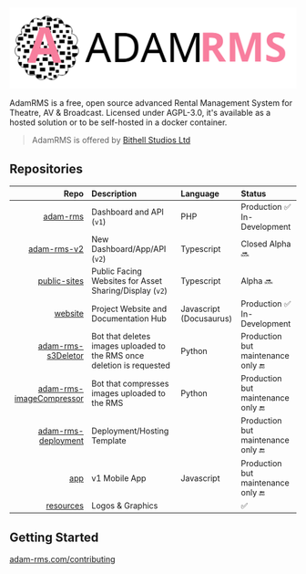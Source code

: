  [![AdamRMS Logo](profile/logo.svg)](https://adam-rms.com)

AdamRMS is a free, open source advanced Rental Management System for Theatre, AV & Broadcast. Licensed under AGPL-3.0, it's available as a hosted solution or to be self-hosted in a docker container.

> AdamRMS is offered by [Bithell Studios Ltd](https://bithell.studio)

## Repositories

| Repo | Description | Language | Status |
| ---: | :--- | :--- | :--- |
| [adam-rms](https://github.com/adam-rms/adam-rms) | Dashboard and API (`v1`) | PHP | Production :white_check_mark:<br/>In-Development |
| [adam-rms-v2](https://github.com/adam-rms/adam-rms-v2) | New Dashboard/App/API (`v2`) | Typescript | Closed Alpha :soon: |
| [public-sites](https://github.com/adam-rms/public-sites) | Public Facing Websites for Asset Sharing/Display (`v2`) | Typescript | Alpha :soon: |
| [website](https://github.com/adam-rms/website) | Project Website and Documentation Hub | Javascript (Docusaurus) | Production :white_check_mark:<br/>In-Development  |
| [adam-rms-s3Deletor](https://github.com/adam-rms/adam-rms-s3Deletor) | Bot that deletes images uploaded to the RMS once deletion is requested | Python | Production but maintenance only :end: |
| [adam-rms-imageCompressor](https://github.com/adam-rms/adam-rms-imageCompressor) | Bot that compresses images uploaded to the RMS | Python | Production but maintenance only :end: |
| [adam-rms-deployment](https://github.com/adam-rms/adam-rms-deployment) | Deployment/Hosting Template |  | Production but maintenance only :end: |
| [app](https://github.com/adam-rms/app) | v1 Mobile App | Javascript | Production but maintenance only :end: |
| [resources](https://github.com/adam-rms/resources) | Logos & Graphics |  | :white_check_mark: |

## Getting Started

[adam-rms.com/contributing](https://adam-rms.com/contributing)